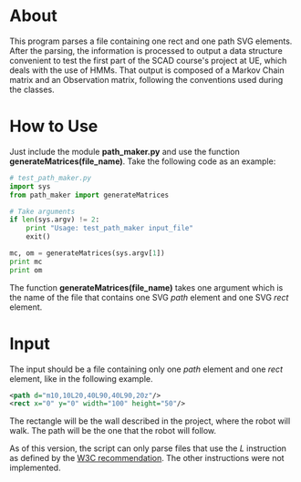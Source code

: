 # About

This program parses a file containing one rect and one path SVG elements.
After the parsing, the information is processed to output a data
structure convenient to test the first part of the SCAD course's project
at UE, which deals with the use of HMMs. That output is composed of a Markov
Chain matrix and an Observation matrix, following the conventions used during
the classes.

# How to Use

Just include the module **path\_maker.py** and use the function **generateMatrices(file\_name)**. Take the following code as an example:

```python
# test_path_maker.py
import sys
from path_maker import generateMatrices

# Take arguments
if len(sys.argv) != 2:
    print "Usage: test_path_maker input_file"
    exit()

mc, om = generateMatrices(sys.argv[1])
print mc
print om
```

The function **generateMatrices(file\_name)** takes one argument which is the name of the file that contains one SVG *path* element and one SVG *rect* element.


# Input

The input should be a file containing only one *path* element and one *rect* element, like in the following example.

```svg
<path d="m10,10L20,40L90,40L90,20z"/>
<rect x="0" y="0" width="100" height="50"/>
```

The rectangle will be the wall described in the project, where the robot will walk. The path will be the one that the robot will follow.

As of this version, the script can only parse files that use the *L* instruction as defined by the [W3C recommendation](http://www.w3.org/TR/2000/CR-SVG-20001102/paths.html#PathDataLinetoCommands). The other instructions were not implemented.

